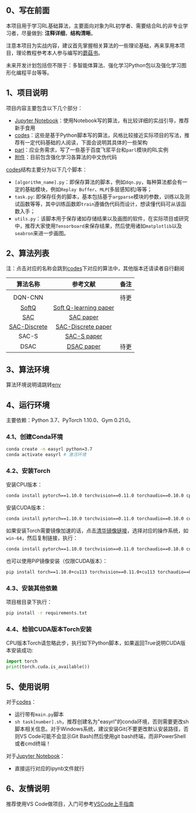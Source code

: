 ## 0、写在前面

本项目用于学习RL基础算法，主要面向对象为RL初学者、需要结合RL的非专业学习者，尽量做到: **注释详细**，**结构清晰**。

注意本项目为实战内容，建议首先掌握相关算法的一些理论基础，再来享用本项目，理论教程参考本人参与编写的[蘑菇书](https://github.com/datawhalechina/easy-rl)。

未来开发计划包括但不限于：多智能体算法、强化学习Python包以及强化学习图形化编程平台等等。

## 1、项目说明

项目内容主要包含以下几个部分：
* [Jupyter Notebook](./notebooks/)：使用Notebook写的算法，有比较详细的实战引导，推荐新手食用
* [codes](./codes/)：这些是基于Python脚本写的算法，风格比较接近实际项目的写法，推荐有一定代码基础的人阅读，下面会说明其具体的一些架构
* [parl](./PARL/)：应业务需求，写了一些基于百度飞浆平台和```parl```模块的RL实例
* [附件](./assets/)：目前包含强化学习各算法的中文伪代码


[codes](./assets/)结构主要分为以下几个脚本：
* ```[algorithm_name].py```：即保存算法的脚本，例如```dqn.py```，每种算法都会有一定的基础模块，例如```Replay Buffer```、```MLP```(多层感知机)等等；
* ```task.py```: 即保存任务的脚本，基本包括基于```argparse```模块的参数，训练以及测试函数等等，其中训练函数即```train```遵循伪代码而设计，想读懂代码可从该函数入手；
* ```utils.py```：该脚本用于保存诸如存储结果以及画图的软件，在实际项目或研究中，推荐大家使用```Tensorboard```来保存结果，然后使用诸如```matplotlib```以及```seabron```来进一步画图。
## 2、算法列表

注：点击对应的名称会跳到[codes](./codes/)下对应的算法中，其他版本还请读者自行翻阅

|         算法名称          |                           参考文献                           | 备注 |
| :-----------------------: | :----------------------------------------------------------: | :--: |
|                           |                                                              |      |
|          DQN-CNN          |                                                              | 待更 |
|   [SoftQ](codes/SoftQ)    |  [Soft Q-learning paper](https://arxiv.org/abs/1702.08165)   |      |
|     [SAC](codes/SAC)      |      [SAC paper](https://arxiv.org/pdf/1812.05905.pdf)       |      |
| [SAC-Discrete](codes/SAC) |  [SAC-Discrete paper](https://arxiv.org/pdf/1910.07207.pdf)  |      |
|           SAC-S           |       [SAC-S paper](https://arxiv.org/abs/1801.01290)        |      |
|           DSAC            | [DSAC paper](https://paperswithcode.com/paper/addressing-value-estimation-errors-in) | 待更 |

## 3、算法环境

算法环境说明请跳转[env](./codes/envs/README.md)

## 4、运行环境

主要依赖：Python 3.7、PyTorch 1.10.0、Gym 0.21.0。

### 4.1、创建Conda环境
```bash
conda create -n easyrl python=3.7
conda activate easyrl # 激活环境
```
### 4.2、安装Torch

安装CPU版本：
```bash
conda install pytorch==1.10.0 torchvision==0.11.0 torchaudio==0.10.0 cpuonly -c pytorch
```
安装CUDA版本：
```bash
conda install pytorch==1.10.0 torchvision==0.11.0 torchaudio==0.10.0 cudatoolkit=11.3 -c pytorch -c conda-forge
```
如果安装Torch需要镜像加速的话，点击[清华镜像链接](https://mirrors.tuna.tsinghua.edu.cn/anaconda/cloud/pytorch/)，选择对应的操作系统，如```win-64```，然后复制链接，执行：
```bash
conda install pytorch==1.10.0 torchvision==0.11.0 torchaudio==0.10.0 cudatoolkit=11.3 -c https://mirrors.tuna.tsinghua.edu.cn/anaconda/cloud/pytorch/win-64/
```
也可以使用PiP镜像安装（仅限CUDA版本）：
```bash
pip install torch==1.10.0+cu113 torchvision==0.11.0+cu113 torchaudio==0.10.0 --extra-index-url https://download.pytorch.org/whl/cu113
```
### 4.3、安装其他依赖

项目根目录下执行：
```bash
pip install -r requirements.txt
```
### 4.4、检验CUDA版本Torch安装

CPU版本Torch请忽略此步，执行如下Python脚本，如果返回True说明CUDA版本安装成功:
```python
import torch
print(torch.cuda.is_available())
```

## 5、使用说明

对于[codes](./codes/)：
* 运行带有```main.py```脚本
* ```sh task[number].sh```，推荐创建名为"easyrl"的conda环境，否则需要更改sh脚本相关信息。对于Windows系统，建议安装Git(不要更改默认安装路径，否则VS Code可能不会显示Git Bash)然后使用git bash终端，而非PowerShell或者cmd终端！

对于[Jupyter Notebook](./notebooks/)：

* 直接运行对应的ipynb文件就行

## 6、友情说明

推荐使用VS Code做项目，入门可参考[VSCode上手指南](https://blog.csdn.net/JohnJim0/article/details/126366454)